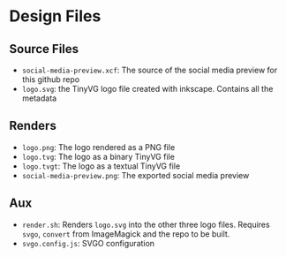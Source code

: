 # Design Files

## Source Files

- `social-media-preview.xcf`: The source of the social media preview for this github repo
- `logo.svg`: the TinyVG logo file created with inkscape. Contains all the metadata

## Renders

- `logo.png`: The logo rendered as a PNG file
- `logo.tvg`: The logo as a binary TinyVG file
- `logo.tvgt`: The logo as a textual TinyVG file
- `social-media-preview.png`: The exported social media preview

## Aux

- `render.sh`: Renders `logo.svg` into the other three logo files. Requires `svgo`, `convert` from ImageMagick and the repo to be built.
- `svgo.config.js`: SVGO configuration
